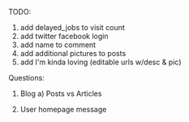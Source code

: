 TODO: 

1) add delayed_jobs to visit count
2) add twitter facebook login
3) add name to comment
4) add additional pictures to posts
5) add I'm kinda loving (editable urls w/desc & pic)

Questions: 

1) Blog
  a) Posts vs Articles

2) User homepage message



